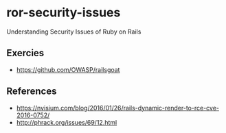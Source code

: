 # ror-security-issues
Understanding Security Issues of Ruby on Rails

## Exercies
* https://github.com/OWASP/railsgoat

## References
* https://nvisium.com/blog/2016/01/26/rails-dynamic-render-to-rce-cve-2016-0752/
* http://phrack.org/issues/69/12.html
